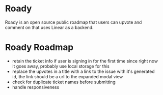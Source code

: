 # Roady

Roady is an open source public roadmap that users can upvote and comment on that uses Linear as a backend.

# Roady Roadmap

- retain the ticket info if user is signing in for the first time since right now it goes away, probably use local storage for this
- replace the upvotes in a title with a link to the issue with it's generated id, the link should be a url to the expanded modal view
- check for duplicate ticket names before submitting
- handle responsiveness
